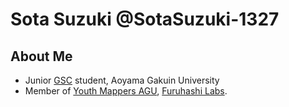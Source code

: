 # Sota Suzuki @SotaSuzuki-1327  
## About Me
* Junior [GSC](https://www.gsc.aoyama.ac.jp/) student, Aoyama Gakuin University
* Member of [Youth Mappers AGU](https://github.com/furuhashilab/youthmappers4agu), [Furuhashi Labs](https://github.com/furuhashilab).
